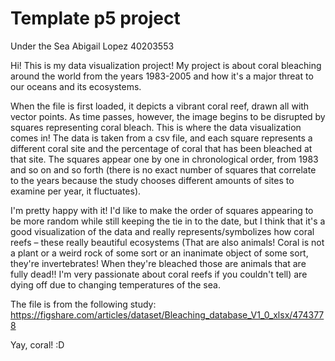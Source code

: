 # Template p5 project

Under the Sea
Abigail Lopez 40203553

Hi! This is my data visualization project! My project is about 
coral bleaching around the world from the years 1983-2005 and
how it's a major threat to our oceans and its ecosystems.

When the file is first loaded, it depicts a vibrant coral reef,
drawn all with vector points. As time passes, however, the image
begins to be disrupted by squares representing coral bleach. This
is where the data visualization comes in! The data is taken from a csv
file, and each square represents a different coral site and the percentage of
coral that has been bleached at that site. The squares appear one by one in chronological
order, from 1983 and so on and so forth (there is no exact number of squares that correlate
to the years because the study chooses different amounts of sites to examine per year, it
fluctuates).

I'm pretty happy with it! I'd like to make the order of squares appearing to be more
random while still keeping the tie in to the date, but I think that it's a good visualization
of the data and really represents/symbolizes how coral reefs – these really beautiful ecosystems
(That are also animals! Coral is not a plant or a weird rock of some sort or an inanimate object
of some sort, they're invertebrates! When they're bleached those are animals that are fully dead!!
I'm very passionate about coral reefs if you couldn't tell) are dying off due to changing temperatures
of the sea.

The file is from the following study:
https://figshare.com/articles/dataset/Bleaching_database_V1_0_xlsx/4743778

Yay, coral! :D
